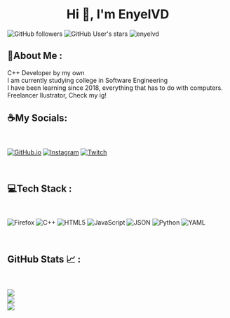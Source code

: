 <div align="center" width="50">
</div>
<h1 align="center">Hi 🍪, I'm EnyelVD</h1>

![GitHub followers](https://img.shields.io/github/followers/enyelvd?style=social) ![GitHub User's stars](https://img.shields.io/github/stars/enyelvd?style=social) <img src="https://komarev.com/ghpvc/?username=enyelvd" alt="enyelvd" />

## 🥞About Me :

C++ Developer by my own <br>
I am currently studying college in Software Engineering <br>
I have been learning since 2018, everything that has to do with computers.<br>
Freelancer Ilustrator, Check my ig!

## ☕My Socials:

<br>

[![GitHub.io](https://img.shields.io/badge/AboutMe-%23121011.svg?logo=github&logoColor=white)](https://enyelvd.github.io/enyelvd)
[![Instagram](https://img.shields.io/badge/Instagram-%23E4405F.svg?logo=Instagram&logoColor=white)](https://instagram.com/enyelvd)
[![Twitch](https://img.shields.io/badge/Twitch-%239146FF.svg?logo=Twitch&logoColor=white)](https://twitch.tv/enyelvd)

<br>

## 💻Tech Stack :

<br>

![Firefox](https://img.shields.io/badge/Firefox-FF7139?style=for-the-badge&logo=Firefox-Browser&logoColor=white)
![C++](https://img.shields.io/badge/c++-%2300599C.svg?style=for-the-badge&logo=c%2B%2B&logoColor=white)
![HTML5](https://img.shields.io/badge/html5-%23E34F26.svg?style=for-the-badge&logo=html5&logoColor=white)
![JavaScript](https://img.shields.io/badge/javascript-%23323330.svg?style=for-the-badge&logo=javascript&logoColor=%23F7DF1E)
![JSON](https://img.shields.io/badge/json-%23323330.svg?style=for-the-badge&logo=json&logoColor=%23F7DF1E)
![Python](https://img.shields.io/badge/python-3670A0?style=for-the-badge&logo=python&logoColor=ffdd54)
![YAML](https://img.shields.io/badge/yaml-%23ffffff.svg?style=for-the-badge&logo=yaml&logoColor=151515)


<br>

## GitHub Stats 📈 :

<br>

![](https://github-readme-stats.vercel.app/api?username=enyelvd&theme=dark&hide_border=true&include_all_commits=false&count_private=false)<br/>
![](https://github-readme-streak-stats.herokuapp.com/?user=enyelvd&theme=dark&hide_border=true)<br/>
![](https://github-readme-stats.vercel.app/api/top-langs/?username=enyelvd&theme=dark&hide_border=true&include_all_commits=false&count_private=false&layout=compact)


<br>
